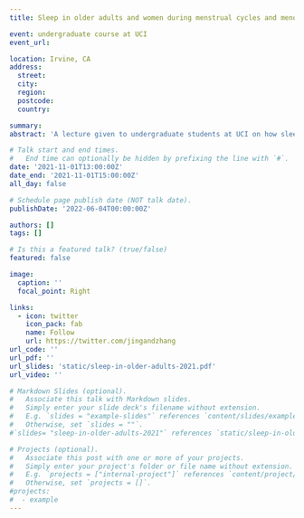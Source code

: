 ```yaml
---
title: Sleep in older adults and women during menstrual cycles and menopause

event: undergraduate course at UCI
event_url: 

location: Irvine, CA
address:
  street:  
  city: 
  region: 
  postcode: 
  country: 

summary: 
abstract: 'A lecture given to undergraduate students at UCI on how sleep changes with aging, with a focus on the role of sex hormones.'

# Talk start and end times.
#   End time can optionally be hidden by prefixing the line with `#`.
date: '2021-11-01T13:00:00Z'
date_end: '2021-11-01T15:00:00Z'
all_day: false

# Schedule page publish date (NOT talk date).
publishDate: '2022-06-04T00:00:00Z'

authors: []
tags: []

# Is this a featured talk? (true/false)
featured: false

image:
  caption: ''
  focal_point: Right

links:
  - icon: twitter
    icon_pack: fab
    name: Follow
    url: https://twitter.com/jingandzhang
url_code: ''
url_pdf: ''
url_slides: 'static/sleep-in-older-adults-2021.pdf'
url_video: ''

# Markdown Slides (optional).
#   Associate this talk with Markdown slides.
#   Simply enter your slide deck's filename without extension.
#   E.g. `slides = "example-slides"` references `content/slides/example-slides.md`.
#   Otherwise, set `slides = ""`.
#`slides= "sleep-in-older-adults-2021"` references `static/sleep-in-older-adults-2021.pdf`.

# Projects (optional).
#   Associate this post with one or more of your projects.
#   Simply enter your project's folder or file name without extension.
#   E.g. `projects = ["internal-project"]` references `content/project/deep-learning/index.md`.
#   Otherwise, set `projects = []`.
#projects:
#  - example
---
```

